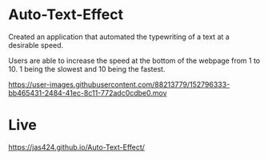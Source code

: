 # Auto-Text-Effect

Created an application that automated the typewriting of a text at a desirable speed.

Users are able to increase the speed at the bottom of the webpage from 1 to 10. 1 being the slowest and 10 being the fastest.

https://user-images.githubusercontent.com/88213779/152796333-bb465431-2484-41ec-8c11-772adc0cdbe0.mov

# Live 

https://jas424.github.io/Auto-Text-Effect/

